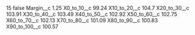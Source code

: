 <?xml version="1.0" encoding="UTF-8"?>
<CustomMetadata xmlns="http://soap.sforce.com/2006/04/metadata" xmlns:xsi="http://www.w3.org/2001/XMLSchema-instance" xmlns:xsd="http://www.w3.org/2001/XMLSchema">
    <label>15</label>
    <protected>false</protected>
    <values>
        <field>Margin__c</field>
        <value xsi:type="xsd:double">1.25</value>
    </values>
    <values>
        <field>X0_to_10__c</field>
        <value xsi:type="xsd:double">99.24</value>
    </values>
    <values>
        <field>X10_to_20__c</field>
        <value xsi:type="xsd:double">104.7</value>
    </values>
    <values>
        <field>X20_to_30__c</field>
        <value xsi:type="xsd:double">103.91</value>
    </values>
    <values>
        <field>X30_to_40__c</field>
        <value xsi:type="xsd:double">103.49</value>
    </values>
    <values>
        <field>X40_to_50__c</field>
        <value xsi:type="xsd:double">102.92</value>
    </values>
    <values>
        <field>X50_to_60__c</field>
        <value xsi:type="xsd:double">102.75</value>
    </values>
    <values>
        <field>X60_to_70__c</field>
        <value xsi:type="xsd:double">102.13</value>
    </values>
    <values>
        <field>X70_to_80__c</field>
        <value xsi:type="xsd:double">101.09</value>
    </values>
    <values>
        <field>X80_to_90__c</field>
        <value xsi:type="xsd:double">100.83</value>
    </values>
    <values>
        <field>X90_to_100__c</field>
        <value xsi:type="xsd:double">100.57</value>
    </values>
</CustomMetadata>
